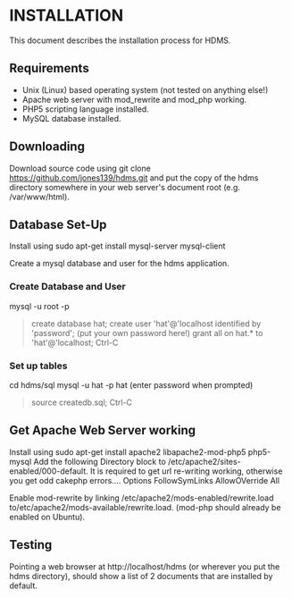 # INSTALLATION

This document describes the installation process for HDMS.

## Requirements

* Unix (Linux) based operating system (not tested on anything else!)
* Apache web server with mod_rewrite and mod_php working.
* PHP5 scripting language installed.
* MySQL database installed.

## Downloading
Download source code using
	 git clone https://github.com/jones139/hdms.git
and put the copy of the hdms directory somewhere in your web server's document 
root (e.g. /var/www/html).

## Database Set-Up
Install using
	sudo apt-get install mysql-server mysql-client

Create a mysql database and user for the hdms application.

### Create Database and User
mysql -u root -p
> create database hat;
> create user 'hat'@'localhost identified by 'password';   (put your own password here!)
> grant all on hat.* to 'hat'@'localhost;
Ctrl-C

### Set up tables
cd hdms/sql
mysql -u hat -p hat   (enter password when prompted)
> source createdb.sql;
Ctrl-C

## Get Apache Web Server working
Install using
    sudo apt-get install apache2 libapache2-mod-php5 php5-mysql
Add the following Directory block to /etc/apache2/sites-enabled/000-default.  It is required to get url re-writing working, otherwise you get odd cakephp errors....
      <Directory />
		Options FollowSymLinks
		AllowOVerride All
	</Directory>

Enable mod-rewrite by linking /etc/apache2/mods-enabled/rewrite.load to/etc/apache2/mods-available/rewrite.load.
(mod-php should already be enabled on Ubuntu).


## Testing
Pointing a web browser at http://localhost/hdms (or wherever you put the hdms directory), should show a list of 2 documents that are installed by default.

